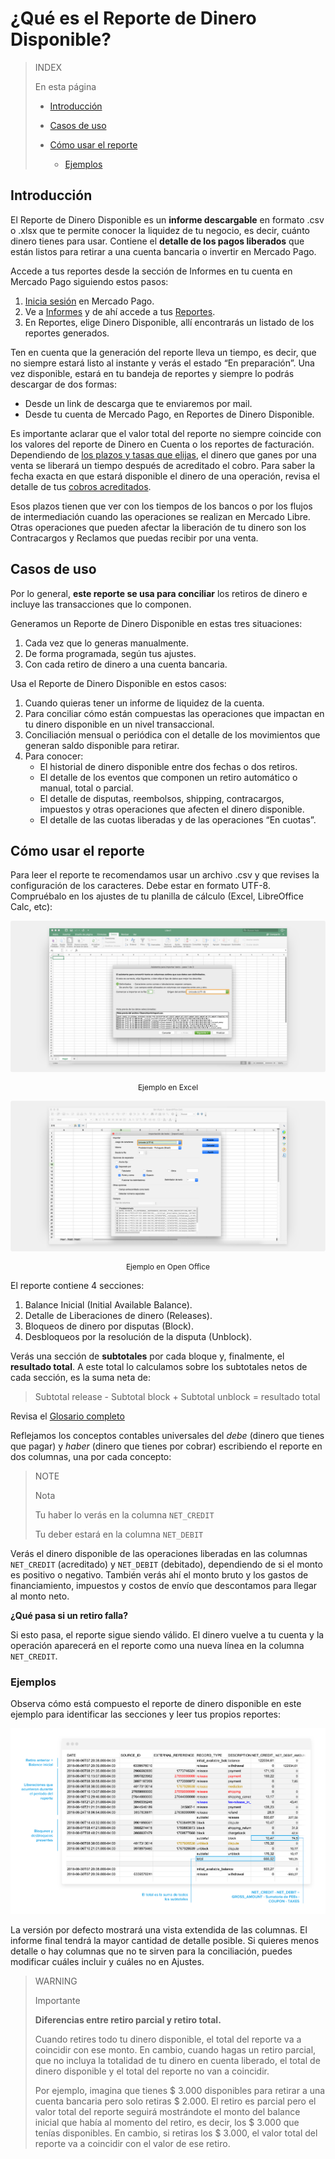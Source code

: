 # ¿Qué es el Reporte de Dinero Disponible?

> INDEX
>
> En esta página
>
> - [Introducción](#bookmark_introducción) 
>
> - [Casos de uso](#bookmark_casos_de_uso)
>
> - [Cómo usar el reporte](#bookmark_cómo_usar_el_reporte) 
>
>    + [Ejemplos](#bookmark_ejemplos)
>

## Introducción

El Reporte de Dinero Disponible es un **informe descargable** en formato .csv o .xlsx que te permite conocer la liquidez de tu negocio, es decir, cuánto dinero tienes para usar. Contiene el **detalle de los pagos liberados** que están listos para retirar a una cuenta bancaria o invertir en Mercado Pago. 

Accede a tus reportes desde la sección de Informes en tu cuenta en Mercado Pago siguiendo estos pasos:
1. [Inicia sesión](https://www.mercadolibre.com/jms/mla/lgz/msl/login/H4sIAAAAAAAEAy2OQQ7DIAwE_-JzlNw59iPIIoagQo2MI1pF_XtN1OOux2NfUDjll9dPI3BA71ZyyAoLtIIaWarPuw1qs6pnpX8sOBEUrKQkHdw1RYn2B9nSVKmcZAyeevhYeFh1n7IusYVDtXW3bWOMtZIE3Llh4jVwXVE2w4RS7man-cCt-y4QsatXwfAEF7F0-v4AxU1qhMMAAAA/user) en Mercado Pago.
1. Ve a [Informes](https://www.mercadopago.com/mla/account/movements) y de ahí accede a tus [Reportes](https://www.mercadopago.com.ar/balance/reports).
1. En Reportes, elige Dinero Disponible, allí encontrarás un listado de los reportes generados.

Ten en cuenta que la generación del reporte lleva un tiempo, es decir, que no siempre estará listo al instante y verás el estado “En preparación”. Una vez disponible, estará en tu bandeja de reportes y siempre lo podrás descargar de dos formas: 
* Desde un link de descarga que te enviaremos por mail.
* Desde tu cuenta de Mercado Pago, en Reportes de Dinero Disponible.

Es importante aclarar que el valor total del reporte no siempre coincide con los valores del reporte de Dinero en Cuenta o los reportes de facturación. Dependiendo de [los plazos y tasas que elijas](https://www.mercadopago.com.ar/settings/release-options), el dinero que ganes por una venta se liberará un tiempo después de acreditado el cobro. Para saber la fecha exacta en que estará disponible el dinero de una operación, revisa el detalle de tus [cobros acreditados](https://www.mercadopago.com.ar/activities/balance). 
 
Esos plazos tienen que ver con los tiempos de los bancos o por los flujos de intermediación cuando las operaciones se realizan en Mercado Libre. Otras operaciones que pueden afectar la liberación de tu dinero son los Contracargos y Reclamos que puedas recibir por una venta. 

## Casos de uso

Por lo general, **este reporte se usa para conciliar** los retiros de dinero e incluye las transacciones que lo componen. 

Generamos un Reporte de Dinero Disponible en estas tres situaciones: 
1. Cada vez que lo generas manualmente. 
1. De forma programada, según tus ajustes.
1. Con cada retiro de dinero a una cuenta bancaria. 

Usa el Reporte de Dinero Disponible en estos casos: 
1. Cuando quieras tener un informe de liquidez de la cuenta.
1. Para conciliar cómo están compuestas las operaciones que impactan en tu dinero disponible en un nivel transaccional.
1. Conciliación mensual o periódica con el detalle de los movimientos que generan saldo disponible para retirar.
1. Para conocer:
    + El historial de dinero disponible entre dos fechas o dos retiros. 
    + El detalle de los eventos que componen un retiro automático o manual, total o parcial. 
    + El detalle de disputas, reembolsos, shipping, contracargos, impuestos y otras operaciones que afecten el dinero disponible.
    + El detalle de las cuotas liberadas y de las operaciones “En cuotas”.


## Cómo usar el reporte

Para leer el reporte te recomendamos usar un archivo .csv y que revises la configuración de los caracteres. Debe estar en formato UTF-8. Compruébalo en los ajustes de tu planilla de cálculo (Excel, LibreOffice Calc, etc): 

![Reporte de dinero disponible excel Mercado Pago](/images/manage-account/reports/excel-es.png)
<p style="text-align:center;font-size:12px;">Ejemplo en Excel </p>

![Reporte de dinero disponible Open Office Mercado Pago](/images/manage-account/reports/open-office-es.png)
<p style="text-align:center;font-size:12px;">Ejemplo en Open Office </p>


El reporte contiene 4 secciones:
1. Balance Inicial (Initial Available Balance).
1. Detalle de Liberaciones de dinero (Releases).
1. Bloqueos de dinero por disputas (Block).
1. Desbloqueos por la resolución de la disputa (Unblock).

Verás una sección de **subtotales** por cada bloque y, finalmente, el **resultado total**. A este total lo calculamos sobre los subtotales netos de cada sección, es la suma neta de: 

> Subtotal release - Subtotal block + Subtotal unblock = resultado total

Revisa el [Glosario completo](https://www.mercadopago.com.ar/developers/es/guides/manage-account/reports/available-money-reports-glossary)

Reflejamos los conceptos contables universales del *debe* (dinero que tienes que pagar) y *haber* (dinero que tienes por cobrar) escribiendo el reporte en dos columnas, una por cada concepto:  

> NOTE
>
> Nota
>
> Tu haber lo verás en la columna `NET_CREDIT`
>
> Tu deber estará en la columna `NET_DEBIT`

Verás el dinero disponible de las operaciones liberadas en las columnas `NET_CREDIT` (acreditado) y `NET_DEBIT` (debitado), dependiendo de si el monto es positivo o negativo. También verás ahí el monto bruto y los gastos de financiamiento, impuestos y costos de envío que descontamos para llegar al monto neto.

**¿Qué pasa si un retiro falla?**

Si esto pasa, el reporte sigue siendo válido. El dinero vuelve a tu cuenta y la operación aparecerá en el reporte como una nueva línea en la columna `NET_CREDIT`.

### Ejemplos

Observa cómo está compuesto el reporte de dinero disponible en este ejemplo para identificar las secciones y leer tus propios reportes:

![Reporte de dinero disponible Ejemplos Mercado Pago](/images/manage-account/reports/examples-es.png)

La versión por defecto mostrará una vista extendida de las columnas. El informe final tendrá la mayor cantidad de detalle posible. Si quieres menos detalle o hay columnas que no te sirven para la conciliación, puedes modificar cuáles incluir y cuáles no en Ajustes.  

> WARNING
> 
> Importante
>
> **Diferencias entre retiro parcial y retiro total.**
> 
> Cuando retires todo tu dinero disponible, el total del reporte va a coincidir con ese monto. En cambio, cuando hagas un retiro parcial, que no incluya la totalidad de tu dinero en cuenta liberado, el total de dinero disponible y el total del reporte no van a coincidir.
>
>Por ejemplo, imagina que tienes $ 3.000 disponibles para retirar a una cuenta bancaria pero solo retiras $ 2.000. El retiro es parcial pero el valor total del reporte seguirá mostrándote el monto del balance inicial que había al momento del retiro, es decir, los $ 3.000 que tenías disponibles. En cambio, si retiras los $ 3.000, el valor total del reporte va a coincidir con el valor de ese retiro.

